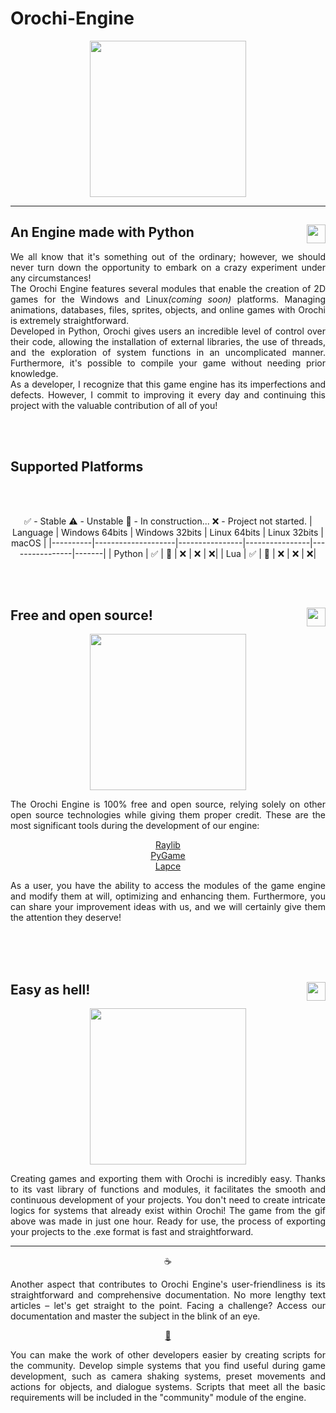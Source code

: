 # Orochi-Engine
<p align=center>
<img width=250 align=center src="https://i.ibb.co/0KpzNDr/orochi.png"> 
  
</p>
<hr>
<h2 align="left">
  <img width =30 align=right src="https://upload.wikimedia.org/wikipedia/commons/thumb/c/c3/Python-logo-notext.svg/1869px-Python-logo-notext.svg.png">
  An Engine made with Python
</h2>
<p align="justify">We all know that it's something out of the ordinary; however, we should never turn down the opportunity to embark on a crazy experiment under any circumstances!<br>
The Orochi Engine features several modules that enable the creation of 2D games for the Windows and Linux<i>(coming soon)</i> platforms. Managing animations, databases, files, sprites, objects, and online games with Orochi is extremely straightforward.<br>
Developed in Python, Orochi gives users an incredible level of control over their code, allowing the installation of external libraries, the use of threads, and the exploration of system functions in an uncomplicated manner. Furthermore, it's possible to compile your game without needing prior knowledge.<br>
As a developer, I recognize that this game engine has its imperfections and defects. However, I commit to improving it every day and continuing this project with the valuable contribution of all of you!</p>
<br>
<br>

## Supported Platforms

<div align="center">
<br>
<br>

✅ - Stable
⚠️ - Unstable
🚧 - In construction...
❌ - Project not started.
| Language | Windows 64bits     | Windows 32bits | Linux 64bits   | Linux 32bits   | macOS |
|----------|--------------------|----------------|----------------|----------------|-------|
| Python   | ✅ | 🚧 | ❌ | ❌ | ❌|
| Lua      | ✅ | 🚧 | ❌ | ❌ | ❌|


</div>


<br>
<br>


<h2 align=left>
  <img width =30 align=right src="https://i.ibb.co/YpXR2SH/voadi-snake-cyan-1.png">
  Free and open source!
</h2>

<p align = center>
    <img align = center width = 250  src="https://i.ibb.co/xJ0Dcrp/orochi-gameplay.gif">
</p>




<p align="justify">
The Orochi Engine is 100% free and open source, relying solely on other open source technologies while giving them proper credit. These are the most significant tools during the development of our engine:
<p align="center">
  <a href="https://github.com/raysan5/raylib">Raylib</a><br>
  <a href="https://github.com/pygame/pygame">PyGame</a><br>
  <a href="https://github.com/lapce/lapce">Lapce</a>
</p>
</p>
<p align = "justify">
As a user, you have the ability to access the modules of the game engine and modify them at will, optimizing and enhancing them. Furthermore, you can share your improvement ideas with us, and we will certainly give them the attention they deserve!
</p>


<br>
<br>
<br>


<h2 align=left>
  <img width =30 align=right src="https://a.pinatafarm.com/1000x997/58e6e24d5a/nerd-emoji.jpg">
  Easy as hell!
</h2>

<p align = center>
<img align = center width = 250 align = center src="https://i.ibb.co/R3qSw6L/orochi-gameplay.gif">
  
</p>
<p align = "justify" >Creating games and exporting them with Orochi is incredibly easy. Thanks to its vast library of functions and modules, it facilitates the smooth and continuous development of your projects. You don't need to create intricate logics for systems that already exist within Orochi! The game from the gif above was made in just one hour. Ready for use, the process of exporting your projects to the .exe format is fast and straightforward.</p>
<hr>
<p align="center">☕</p>
<p align="justify">Another aspect that contributes to Orochi Engine's user-friendliness is its straightforward and comprehensive documentation. No more lengthy text articles – let's get straight to the point. Facing a challenge? Access our documentation and master the subject in the blink of an eye.</p>
<p align="center"><a  href = "https://github.com/slicas/Orochi-Engine/milestone/2">👥</a></p>
<p align="justify">You can make the work of other developers easier by creating scripts for the community. Develop simple systems that you find useful during game development, such as camera shaking systems, preset movements and actions for objects, and dialogue systems. Scripts that meet all the basic requirements will be included in the "community" module of the engine.</p>



